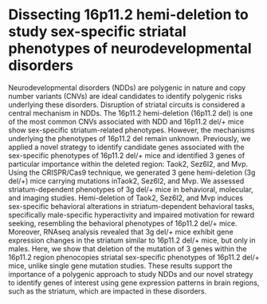# Dissecting 16p11.2 hemi-deletion to study sex-specific striatal phenotypes of neurodevelopmental disorders

Neurodevelopmental disorders (NDDs) are polygenic in nature and copy number variants (CNVs) are ideal candidates to identify polygenic risks underlying these disorders. Disruption of striatal circuits is considered a central mechanism in NDDs. The 16p11.2 hemi-deletion (16p11.2 del) is one of the most common CNVs associated with NDD and 16p11.2 del/+ mice show sex-specific striatum-related phenotypes. However, the mechanisms underlying the phenotypes of 16p11.2 del remain unknown. Previously, we applied a novel strategy to identify candidate genes associated with the sex-specific phenotypes of 16p11.2 del/+ mice and identified 3 genes of particular importance within the deleted region: Taok2, Sez6l2, and Mvp. Using the CRISPR/Cas9 technique, we generated 3 gene hemi-deletion (3g del/+) mice carrying mutations inTaok2, Sez6l2, and Mvp. We assessed striatum-dependent phenotypes of 3g del/+ mice in behavioral, molecular, and imaging studies. Hemi-deletion of Taok2, Sez6l2, and Mvp induces sex-specific behavioral alterations in striatum-dependent behavioral tasks, specifically male-specific hyperactivity and impaired motivation for reward seeking, resembling the behavioral phenotypes of 16p11.2 del/+ mice. Moreover, RNAseq analysis revealed that 3g del/+ mice exhibit gene expression changes in the striatum similar to 16p11.2 del/+ mice, but only in males. Here, we show that deletion of the mutation of 3 genes within the 16p11.2 region phenocopies striatal sex-specific phenotypes of 16p11.2 del/+ mice, unlike single gene mutation studies. These results support the importance of a polygenic approach to study NDDs and our novel strategy to identify genes of interest using gene expression patterns in brain regions, such as the striatum, which are impacted in these disorders.

